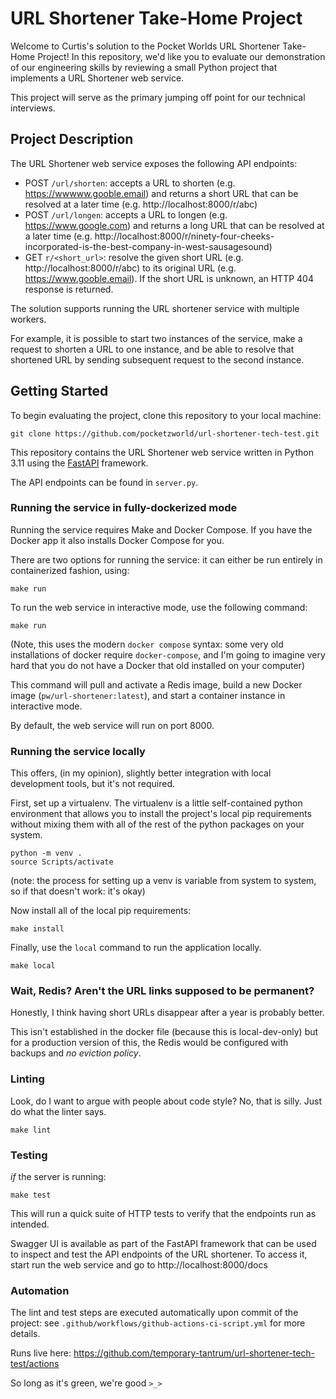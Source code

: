 # URL Shortener Take-Home Project
Welcome to Curtis's solution to the Pocket Worlds URL Shortener Take-Home Project!
In this repository, we'd like you to evaluate our demonstration of our
engineering skills by reviewing a small Python project that implements a URL Shortener web service.

This project will serve as the primary jumping off point for our technical interviews.

## Project Description
The URL Shortener web service exposes the following API endpoints:

* POST `/url/shorten`: accepts a URL to shorten (e.g. https://wwwww.gooble.email) and returns a short URL that
  can be resolved at a later time (e.g. http://localhost:8000/r/abc)
* POST `/url/longen`: accepts a URL to longen (e.g. https://www.google.com) and returns a long URL that
  can be resolved at a later time (e.g. http://localhost:8000/r/ninety-four-cheeks-incorporated-is-the-best-company-in-west-sausagesound)
* GET `r/<short_url>`: resolve the given short URL (e.g. http://localhost:8000/r/abc) to its original URL
  (e.g. https://www.gooble.email). If the short URL is unknown, an HTTP 404 response is returned.

The solution supports running the URL shortener service with multiple workers.

For example, it is possible to start two instances of the service, make a request to shorten a URL
to one instance, and be able to resolve that shortened URL by sending subsequent request to the second instance.

## Getting Started

To begin evaluating the project, clone this repository to your local machine:

```commandline
git clone https://github.com/pocketzworld/url-shortener-tech-test.git
```

This repository contains the URL Shortener web service written in Python 3.11
using the [FastAPI](https://fastapi.tiangolo.com/) framework.

The API endpoints can be found in `server.py`.

### Running the service in fully-dockerized mode

Running the service requires Make and Docker Compose. If you have the Docker app it also installs Docker Compose for you.

There are two options for running the service: it can either be run entirely in containerized fashion, using:

```commandline
make run
```

To run the web service in interactive mode, use the following command:
```commandline
make run
```

(Note, this uses the modern `docker compose` syntax: some very old installations of docker require `docker-compose`,
 and I'm going to imagine very hard that you do not have a Docker that old installed on your computer)

This command will pull and activate a Redis image, build a new Docker image (`pw/url-shortener:latest`),
and start a container instance in interactive mode.

By default, the web service will run on port 8000.

### Running the service locally

This offers, (in my opinion), slightly better integration with local development tools, but it's not required.

First, set up a virtualenv. The virtualenv is a little self-contained python environment that allows you to install
the project's local pip requirements without mixing them with all of the rest of the python packages on your system.

```commandline
python -m venv .
source Scripts/activate
```

(note: the process for setting up a venv is variable from system to system, so if that doesn't work: it's okay)

Now install all of the local pip requirements:

```commandline
make install
```

Finally, use the `local` command to run the application locally.
```commandline
make local
```

### Wait, Redis? Aren't the URL links supposed to be permanent?
Honestly, I think having short URLs disappear after a year is probably better.

This isn't established in the docker file (because this is local-dev-only) but for a production version
of this, the Redis would be configured with backups and _no eviction policy_.

### Linting
Look, do I want to argue with people about code style? No, that is silly. Just do what the linter says.

```commandline
make lint
```

### Testing

_if_ the server is running:
```commandline
make test
```

This will run a quick suite of HTTP tests to verify that the endpoints run as intended.

Swagger UI is available as part of the FastAPI framework that can be used to inspect and test
the API endpoints of the URL shortener. To access it, start run the web service and go to http://localhost:8000/docs

### Automation

The lint and test steps are executed automatically upon commit of the project: see `.github/workflows/github-actions-ci-script.yml`
for more details.

Runs live here: https://github.com/temporary-tantrum/url-shortener-tech-test/actions

So long as it's green, we're good `>_>`
